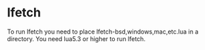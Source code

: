 # lfetch
To run lfetch you need to place lfetch-bsd,windows,mac,etc.lua in a directory. You need lua5.3 or higher to run lfetch.
